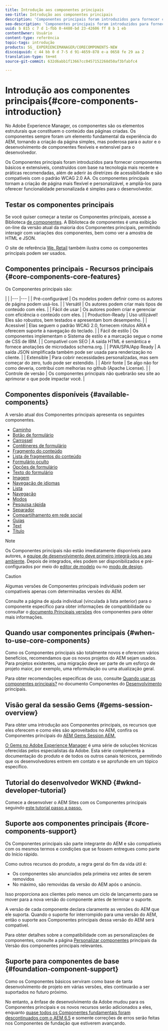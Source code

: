 ```yaml
---
title: Introdução aos componentes principais
seo-title: Introdução aos componentes principais
description: 'Componentes principais foram introduzidos para fornecer componentes básicos robustos e extensíveis, com base na tecnologia mais recente e práticas recomendadas. '
seo-description: 'Componentes principais foram introduzidos para fornecer componentes básicos robustos e extensíveis, com base na tecnologia mais recente e práticas recomendadas. '
uuid: b 815 c 7 d 1-fbb 0-4480-bd 23-42606 ff 8 b 1 eb
contentOwner: Usuário
content-type: referência
topic-tags: introdução
products: SG_ EXPERIENCEMANAGER/CORECOMPONENTS-NEW
discoiquuid: c 44 bb 0 d 7-5 d 91-4659-878 e-a 0658 fe 29 aa 2
translation-type: tm+mt
source-git-commit: 632d6abb1f13667cc0457152268d50af3bfabfc4

---
```



# Introdução aos componentes principais{#core-components-introduction}

No Adobe Experience Manager, os componentes são os elementos estruturais que constituem o conteúdo das páginas criadas. Os componentes sempre foram um elemento fundamental da experiência do AEM, tornando a criação da página simples, mas poderosa para o autor e o desenvolvimento de componentes flexíveis e extensível para o desenvolvedor.

Os Componentes principais foram introduzidos para fornecer componentes básicos e extensíveis, construídos com base na tecnologia mais recente e práticas recomendadas, além de aderir às diretrizes de acessibilidade e são compatíveis com o padrão WCAG 2.0 AA. Os componentes principais tornam a criação de página mais flexível e personalizável, e ampliá-los para oferecer funcionalidade personalizada é simples para o desenvolvedor.

## Testar os componentes principais

Se você quiser começar a testar os Componentes principais, acesse a Biblioteca [de componentes](http://opensource.adobe.com/aem-core-wcm-components/library.html). A Biblioteca de componentes é uma exibição on-line da versão atual da maioria dos Componentes principais, permitindo interagir com variações dos componentes, bem como ver a amostra de HTML e JSON.

O site de referência [We. Retail](https://helpx.adobe.com/experience-manager/6-4/sites/developing/using/we-retail.html) também ilustra como os componentes principais podem ser usados.

## Componentes principais - Recursos principais {#core-components-core-features}

Os Componentes principais são:

|  |
|--- |--- |
| Pré-configurável | Os modelos podem definir como os autores de página podem usá-los. |
| Versátil | Os autores podem criar mais tipos de conteúdo com eles. |
| Fácil de usar | Os autores podem criar e gerenciar com eficiência o conteúdo com eles. |
| Production-Ready | Uso utilizável! Eles são robustos, bem testados e apresentam bom desempenho. |
| Acessível | Elas seguem o padrão WCAG 2.0, fornecem rótulos ARIA e oferecem suporte à navegação do teclado. |
| Fácil de estilo | Os componentes implementam o Sistema de estilo e a marcação segue o nome de CSS de IBM. |
| Compatível com SEO | A saída HTML é semântica e fornece anotações de microdados schema.org. |
| PWA/SPA/App Ready | A saída JSON simplificada também pode ser usada para renderização no cliente. |
| Extensible | Para cobrir necessidades personalizadas, mas sem começar do zero, tudo pode ser estendido. |
| Abrir fonte | Se algo não for como deveria, contribui com melhorias no github (Apache License). |
| Controle de versão | Os componentes principais não quebrarão seu site ao aprimorar o que pode impactar você. |

## Componentes disponíveis {#available-components}

A versão atual dos Componentes principais apresenta os seguintes componentes.

* [Caminho](breadcrumb.md)
* [Botão de formulário](form-button.md)
* [Carrossel](carousel.md)
* [Contêineres de formulário](form-container.md)
* [Fragmento do conteúdo](content-fragment-component.md)
* [Lista de fragmentos do conteúdo](content-fragment-list.md)
* [Formulário oculto](form-hidden.md)
* [Opções de formulário](form-options.md)
* [Texto do formulário](form-text.md)
* [Imagem](image.md)
* [Navegação de idiomas](language-navigation.md)
* [Lista](list.md)
* [Navegação](navigation.md)
* [Modos](page.md)
* [Pesquisa rápida](quick-search.md)
* [Separador](separator.md)
* [Compartilhamento em rede social](sharing.md)
* [Guias](tabs.md)
* [Text](text.md)
* [Título](title.md)

>[!NOTE]
>
>Os Componentes principais não estão imediatamente disponíveis para autores, a [equipe de desenvolvimento deve primeiro integrá-los ao seu ambiente](using.md). Depois de integrados, eles podem ser disponibilizados e pré-configurados por meio do [editor de modelo](https://helpx.adobe.com/experience-manager/6-5/sites/authoring/using/templates.html) ou no [modo de design](https://helpx.adobe.com/experience-manager/6-5/sites/authoring/using/default-components-designmode.html).

>[!CAUTION]
>
>Algumas versões de Componentes principais individuais podem ser compatíveis apenas com determinadas versões do AEM.
>
>Consulte a página de ajuda individual (vinculada à lista anterior) para o componente específico para obter informações de compatibilidade ou consultar o [documento Principais versões](versions.md) dos componentes para obter mais informações.

## Quando usar componentes principais {#when-to-use-core-components}

Como os Componentes principais são totalmente novos e oferecem vários benefícios, recomendamos que os novos projetos do AEM sejam usados. Para projetos existentes, uma migração deve ser parte de um esforço de projeto maior, por exemplo, uma reformulação ou uma atualização geral.

Para obter recomendações específicas de uso, consulte [Quando usar os componentes principais?](developing.md) no documento Componentes do [Desenvolvimento](developing.md) principais.

## Visão geral da sessão Gems {#gems-session-overview}

Para obter uma introdução aos Componentes principais, os recursos que eles oferecem e como eles são aproveitados no AEM, confira os Componentes principais do [AEM Gems Session AEM.](https://helpx.adobe.com/experience-manager/kt/eseminars/gems/AEM-Core-Components.html)

[O Gems no Adobe Experience Manager](https://helpx.adobe.com/experience-manager/kt/eseminars/gems/aem-index.html) é uma série de soluções técnicas oferecidas pelos especialistas da Adobe. Esta série complementa a documentação do produto e de todos os outros canais técnicos, permitindo que os desenvolvedores entrem em contato e se aprofunde em um tópico específico.

## Tutorial do desenvolvedor WKND {#wknd-developer-tutorial}

Comece a desenvolver o AEM Sites com os Componentes principais seguindo [este tutorial passo a passo.](https://helpx.adobe.com/experience-manager/6-5/sites/developing/using/getting-started.html)

## Suporte aos componentes principais {#core-components-support}

Os Componentes principais são parte integrante do AEM e são compatíveis com os mesmos termos e condições que se fossem entregues como parte do Início rápido.

Como outros recursos do produto, a regra geral do fim da vida útil é:

* Os componentes são anunciados pela primeira vez antes de serem removidos
* No máximo, são removidas da versão do AEM após o anúncio.

Isso proporciona aos clientes pelo menos um ciclo de lançamento para se mover para a nova versão do componente antes de terminar o suporte.

A versão de cada componente declara claramente as versões do AEM que ele suporta. Quando o suporte for interrompido para uma versão do AEM, então o suporte aos Componentes principais dessa versão do AEM será compatível.

Para obter detalhes sobre a compatibilidade com as personalizações de componentes, consulte a página [Personalizar componentes](customizing.md) principais da Versão dos componentes principais relevantes.

## Suporte para componentes de base {#foundation-component-support}

Como os Componentes básicos serviram como base de tanta desenvolvimento de projeto em várias versões, eles continuarão a ser suportados no futuro próximo.

No entanto, a ênfase de desenvolvimento da Adobe mudou para os Componentes principais e os novos recursos serão adicionados a eles, enquanto [quase todos os Componentes fundamentais foram descontinuados com o AEM 6.5](https://helpx.adobe.com/experience-manager/6-5/sites/authoring/using/default-components-foundation.html) e somente correções de erros serão feitas nos Componentes de fundação que estiverem avançando.